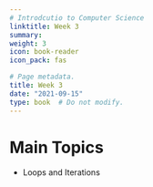 ```yaml
---
# Introdcutio to Computer Science
linktitle: Week 3
summary:  
weight: 3
icon: book-reader
icon_pack: fas

# Page metadata.
title: Week 3
date: "2021-09-15"
type: book  # Do not modify.
---
```


# Main Topics
* Loops and Iterations
